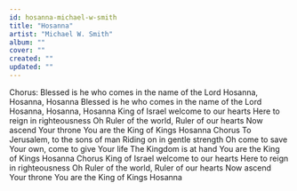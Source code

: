 ```yaml
---
id: hosanna-michael-w-smith
title: "Hosanna"
artist: "Michael W. Smith"
album: ""
cover: ""
created: ""
updated: ""
---
```


Chorus:
Blessed is he who comes in the name of the Lord
Hosanna, Hosanna, Hosanna
Blessed is he who comes in the name of the Lord
Hosanna, Hosanna, Hosanna
King of Israel welcome to our hearts
Here to reign in righteousness
Oh Ruler of the world, Ruler of our hearts
Now ascend Your throne
You are the King of Kings
Hosanna
Chorus
To Jerusalem, to the sons of man
Riding on in gentle strength
Oh come to save Your own, come to give Your life
The Kingdom is at hand
You are the King of Kings
Hosanna
Chorus
King of Israel welcome to our hearts
Here to reign in righteousness
Oh Ruler of the world, Ruler of our hearts
Now ascend Your throne
You are the King of Kings
Hosanna